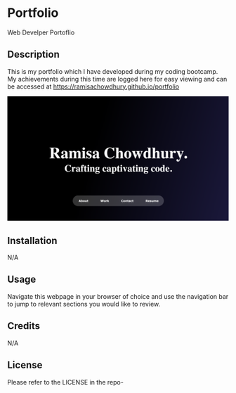 # Portfolio
Web Develper Portoflio

## Description
This is my portfolio which I have developed during my coding bootcamp. My achievements during this time are logged here for easy viewing and can be accessed at https://ramisachowdhury.github.io/portfolio

![Portfolio webpage preview](./assets/images/portfolio-preview.png)

## Installation
N/A

## Usage
Navigate this webpage in your browser of choice and use the navigation bar to jump to relevant sections you would like to review.

## Credits
N/A

## License
Please refer to the LICENSE in the repo-